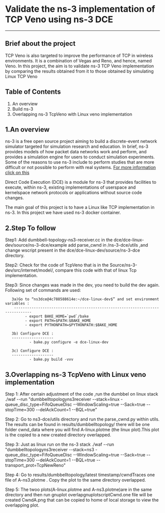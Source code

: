 # Validate the ns-3 implementation of TCP Veno using ns-3 DCE
--------------------

Brief about the project
------------------------
TCP Veno is also targeted to improve the performance of TCP in wireless
environments. It is a combination of Vegas and Reno, and hence, named Veno. In this
project, the aim is to validate ns-3 TCP Veno implementation by comparing the results
obtained from it to those obtained by simulating Linux TCP Veno

Table of Contents
---------------------
1. An overview
2. Build ns-3
3. Overlapping ns-3 TcpVeno with Linux veno implementation

1.An overview
----------------
ns-3 is a free open source project aiming to build a discrete-event
network simulator targeted for simulation research and education.
In brief, ns-3 provides models of how packet data networks work and perform, 
and provides a simulation engine for users to conduct simulation experiments. 
Some of the reasons to use ns-3 include to perform studies that are more difficult 
or not possible to perform with real systems.
[For more information click on this](http://www.nsnam.org)

Direct Code Execution (DCE) is a module for ns-3 that provides facilities to execute,
within ns-3, existing implementations of userspace and kernelspace network protocols or 
applications without source code changes.

The main goal of this project is to have a Linux like TCP implementation in ns-3.
In this project we have used ns-3 docker container.

2.Step To follow
--------------------
Step1: Add dumbbell-topology-ns3-receiver.cc in the dce/dce-linux-dev/source/ns-3-dce/example 
       add parse_cwnd in /ns-3-dce/utils ,and change wscript present in the dce/dce-linux-dev/source/ns-3-dce directory.

Step2: Check for the code of TcpVeno that is in the Source/ns-3-dev/src/internet/model/,
        compare this code with that of linux Tcp implementation.
        
Step3: Since changes was made in  the dev, you need to build the dev again.
       Following set of commands are used:
       
       3a)Go to “ns3dce@4c788588614e:~/dce-linux-dev$” and set environment variables :
        ------------------------------------------------------------------------------
             - export BAKE_HOME=`pwd`/bake
             - export PATH=$PATH:$BAKE_HOME
             - export PYTHONPATH=$PYTHONPATH:$BAKE_HOME
       
       3b) Configure DCE :
       -------------------
               - bake.py configure -e dce-linux-dev
       
       3c) Configure DCE :
       -------------------   
               - bake.py build -vvv
               
 3.Overlapping ns-3 TcpVeno with Linux veno implementation
 -------------------------------------------------------------
 Step 1: After certain adjustment of the code ,run the dumbbel on linux stack
        ./waf --run "dumbbelltopologyns3receiver --stack=linux -queue_disc_type=FifoQueueDisc --WindowScaling=true 
        --Sack=true -- stopTime=300 --delAckCount=1 --BQL=true" 

 Step 2:  Go to ns3-dce/utils directory and run the parse_cwnd.py within utils.
          The results can be found in results/dumbbelltopology/ there will be one folder cwnd_data where you will find
          A-linux.plotme (the linux plot).This plot is the copied to a new created directory overlapped.
          
 Step 3:  Just as linux run on the ns-3 stack
          ./waf --run "dumbbelltopologyns3receiver --stack=ns3 -queue_disc_type=FifoQueueDisc --WindowScaling=true 
          --Sack=true --stopTime=300 --delAckCount=1 --BQL=true --transport_prot=TcpNewReno"
          
 Step 4:  Go to results/dumbbelltopology/latest timestamp/cwndTraces one file of  A-ns3.plotme .
         Copy the plot to the same directory overlapped.
 
 Step 5: The twoo plots(A-linux.plotme and  A-ns3.plotme)are in the same directory and then run gnuplot 
         overlapgnuplotscriptCwnd.one file will be created CwndA.png that can be copied to home of local storage
         to view the overlapping plot.
         
               
               
